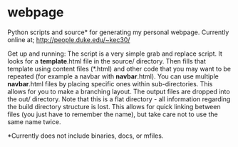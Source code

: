 webpage
=======

Python scripts and source* for generating my personal webpage.
Currently online at; http://people.duke.edu/~kec30/

Get up and running:
The script is a very simple grab and replace script. It looks for a __template__.html file in the source/ directory. Then fills that template using content files (*.html) and other code that you may want to be repeated (for example a navbar with __navbar__.html). You can use multiple __navbar__.html files by placing specific ones within sub-directories. This allows for you to make a branching layout.
The output files are dropped into the out/ directory. Note that this is a flat directory - all information regarding the build directory structure is lost. This allows for quick linking between files (you just have to remember the name), but take care not to use the same name twice.

*Currently does not include binaries, docs, or mfiles.
